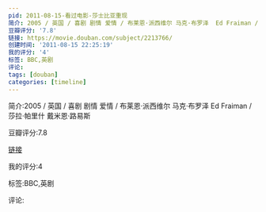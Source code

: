```yaml
---
pid: 2011-08-15-看过电影-莎士比亚重现
简介: 2005 / 英国 / 喜剧 剧情 爱情 / 布莱恩·派西维尔 马克·布罗泽  Ed Fraiman / 莎拉·帕里什 戴米恩·路易斯
豆瓣评分: '7.8'
链接: https://movie.douban.com/subject/2213766/
创建时间: '2011-08-15 22:25:19'
我的评分: '4'
标签: BBC,英剧
评论:
tags: [douban]
categories: [timeline]
---
```

简介:2005 / 英国 / 喜剧 剧情 爱情 / 布莱恩·派西维尔 马克·布罗泽  Ed Fraiman / 莎拉·帕里什 戴米恩·路易斯

豆瓣评分:7.8

[链接](https://movie.douban.com/subject/2213766/)

我的评分:4

标签:BBC,英剧

评论:

